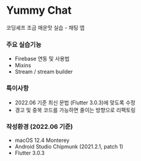 # Yummy Chat

코딩셰프 조금 매운맛 실습 - 채팅 앱

### 주요 실습기능

* Firebase 연동 및 사용법
* Mixins
* Stream / stream builder

### 특이사항

* 2022.06 기준 최신 문법 (Flutter 3.0.3)에 맞도록 수정
* 경고 및 중복 코드를 가능하면 줄이는 방향으로 리팩토링

### 작성환경 (2022.06 기준)

* macOS 12.4 Monterey
* Android Studio Chipmunk (2021.2.1, patch 1)
* Flutter 3.0.3
